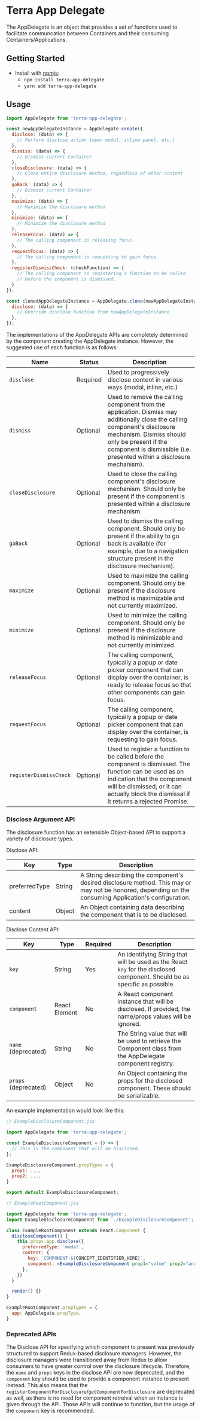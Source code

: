# Terra App Delegate

The AppDelegate is an object that provides a set of functions used to facilitate communcation between Containers and
their consuming Containers/Applications.

## Getting Started

- Install with [npmjs](https://www.npmjs.com):
  - `npm install terra-app-delegate`
  - `yarn add terra-app-delegate`

## Usage

```js
import AppDelegate from 'terra-app-delegate';

const newAppDelegateInstance = AppDelegate.create({
  disclose: (data) => {
    // Perform disclose action (open modal, inline panel, etc.)
  },
  dismiss: (data) => {
    // Dismiss current Container
  },
  closeDisclosure: (data) => {
    // Close entire disclosure method, regardless of other content
  },
  goBack: (data) => {
    // Dismiss current Container
  },
  maximize: (data) => {
    // Maximize the disclosure method
  },
  minimize: (data) => {
    // Minimize the disclosure method
  },
  releaseFocus: (data) => {
    // The calling component is releasing focus.
  },
  requestFocus: (data) => {
    // The calling component is requesting to gain focus.
  },
  registerDismissCheck: (checkFunction) => {
    // The calling component is registering a function to be called
    // before the component is dismissed.
  }
});

const clonedAppDelegateInstance = AppDelegate.clone(newAppDelegateInstance, {
  disclose: (data) => {
    // Override disclose function from newAppDelegateInstance
  },
});

```


The implementations of the AppDelegate APIs are completely determined by the component creating the AppDelegate instance. However,
the suggested use of each function is as follows:

|Name|Status|Description|
|---|---|---|
|`disclose`|Required|Used to progressively disclose content in various ways (modal, inline, etc.)|
|`dismiss`|Optional|Used to remove the calling component from the application. Dismiss may additionally close the calling component's disclosure mechanism. Dismiss should only be present if the component is dismissible (i.e. presented within a disclosure mechanism).|
|`closeDisclosure`|Optional|Used to close the calling component's disclosure mechanism. Should only be present if the component is presented within a disclosure mechanism.|
|`goBack`|Optional|Used to dismiss the calling component. Should only be present if the ability to go back is available (for example, due to a navigation structure present in the disclosure mechanism).|
|`maximize`|Optional|Used to maximize the calling component. Should only be present if the disclosure method is maximizable and not currently maximized.|
|`minimize`|Optional|Used to minimize the calling component. Should only be present if the disclosure method is minimizable and not currently minimized.|
|`releaseFocus`|Optional| The calling component, typically a popup or date picker component that can display over the container, is ready to release focus so that other components can gain focus.|
|`requestFocus`|Optional| The calling component, typically a popup or date picker component that can display over the container, is requesting to gain focus.|
|`registerDismissCheck`|Optional|Used to register a function to be called before the component is dismissed. The function can be used as an indication that the component will be dismissed, or it can actually block the dismissal if it returns a rejected Promise.|

### Disclose Argument API

The disclosure function has an extensible Object-based API to support a variety of disclosure types.

Disclose API:

|Key|Type|Description|
|---|---|---|
|preferredType|String|A String describing the component's desired disclosure method. This may or may not be honored, depending on the consuming Application's configuration.|
|content|Object|An Object containing data describing the component that is to be disclosed.|

Disclose Content API:

|Key|Type|Required|Description|
|---|---|---|---|
|`key`|String|Yes|An identifying String that will be used as the React `key` for the disclosed component. Should be as specific as possible.|
|`component`|React Element|No|A React component instance that will be disclosed. If provided, the name/props values will be ignored.|
|`name` (deprecated)|String|No|The String value that will be used to retrieve the Component class from the AppDelegate component registry.|
|`props` (deprecated)|Object|No|An Object containing the props for the disclosed component. These should be serializable.|

An example implementation would look like this:

```jsx
// ExampleDisclosureComponent.jsx

import AppDelegate from 'terra-app-delegate';

const ExampleDisclosureComponent = () => {
  // This is the component that will be disclosed.
};

ExampleDisclosureComponent.propTypes = {
  prop1: ...,
  prop2: ...,
}

export default ExampleDisclosureComponent;

```

```jsx
// ExampleRootComponent.jsx

import AppDelegate from 'terra-app-delegate';
import ExampleDisclosureComponent from './ExampleDisclosureComponent';

class ExampleRootComponent extends React.Component {
  discloseComponent() {
    this.props.app.disclose({
      preferredType: 'modal',
      content: {
        key: `COMPONENT-${CONCEPT_IDENTIFIER_HERE}`,
        component: <ExampleDisclosureComponent prop1="value" prop2="another value" />
      },
    })
  }

  render() {}
}

ExampleRootComponent.propTypes = {
  app: AppDelegate.propType,
}

```

### Deprecated APIs

The Disclose API for specifying which component to present was previously structured to support Redux-based disclosure managers. However, the disclosure managers were transitioned away from Redux to allow consumers to have greater control over the disclosure lifecycle. Therefore, the `name` and `props` keys in the disclose API are now deprecated, and the `component` key should be used to provide a component instance to present instead. This also means that the `registerComponentForDisclosure`/`getComponentForDisclosure` are deprecated as well, as there is no need for component retreival when an instance is given through the API. Those APIs will continue to function, but the usage of the `component` key is recommended.
